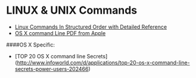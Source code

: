 # LINUX & UNIX Commands
* [Linux Commands In Structured Order with Detailed Reference](http://linoxide.com/guide/linux-command-shelf.html)
* [OS X command Line PDF from Apple](http://images.apple.com/media/us/osx/2012/docs/OSX_for_UNIX_Users_TB_July2011.pdf)


####OS X Specific:
* [TOP 20 OS X command line Secrets] (http://www.infoworld.com/d/applications/top-20-os-x-command-line-secrets-power-users-202466)